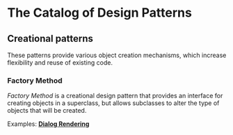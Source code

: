 # The Catalog of Design Patterns

## Creational patterns

These patterns provide various object creation mechanisms, which increase flexibility and reuse of existing code.

### Factory Method

*Factory Method* is a creational design pattern that provides an interface for creating objects in a superclass, but allows subclasses to alter the type of objects that will be created.

Examples: [**Dialog Rendering**](patterns/factory-method/dialog-rendering/README.md)
